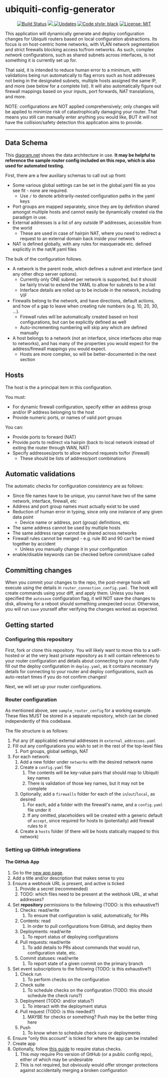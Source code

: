 # ubiquiti-config-generator
<p align="center">
  <a href="https://travis-ci.com/ammesonb/ubiquiti-config-generator"><img alt="Build Status" src="https://travis-ci.com/ammesonb/ubiquiti-config-generator.svg?branch=main"></a>
  <a href="https://codecov.io/gh/ammesonb/ubiquiti-config-generator">
    <img src="https://codecov.io/gh/ammesonb/ubiquiti-config-generator/branch/main/graph/badge.svg" />
  </a>
  <a href="https://pyup.io/repos/github/ammesonb/ubiquiti-config-generator/"><img src="https://pyup.io/repos/github/ammesonb/ubiquiti-config-generator/shield.svg" alt="Updates" /></a>
  <a href="https://github.com/psf/black"><img alt="Code style: black" src="https://img.shields.io/badge/code%20style-black-000000.svg"></a>
  <a href="https://github.com/ammesonb/ubiquiti-config-generator/blob/trunk/LICENSE"><img alt="License: MIT" src="https://img.shields.io/badge/License-MIT-purple.svg"></a>
</p>

This application will dynamically generate and deploy configuration changes for Ubiquiti routers based on local configuration abstractions.
Its focus is on host-centric home networks, with VLAN network segmentation and strict firewalls blocking access to/from networks.
As such, complex _network_ configurations, such as shared subnets across interfaces, is not something it is currently set up for.

That said, it is intended to reduce human error to a minimum, with validations being run automatically to flag errors such as host addresses not being in the designated subnets, multiple hosts assigned the same IP, and more (see below for a complete list).
It will also automatically figure out firewall mappings based on your inputs, port forwards, NAT translations, and more.

NOTE: configurations are NOT applied comprehensively; only changes will be applied to minimize risk of catastrophically damaging your router.
That means you still can manually enter anything you would like, BUT it will not have the collision/safety detection this application aims to provide.

----

## Data Schema
This [diagram.net](https://app.diagrams.net/?src=about#G1Lw4wh8zmSl0JGgrkhEczMQtAOhgKbUKq) shows the data architecture in use.
**It may be helpful to reference the sample router config included on this repo, which is also used for automated testing.**

First, there are a few auxiliary schemas to call out up front:
- Some various global settings can be set in the global.yaml file as you see fit - none are required.
    - Use `/` to denote arbitrarily-nested configuration paths in the yaml keys
- Port groups are mapped separately, since they are by definition shared amongst multiple hosts and cannot easily be dynamically created via the paradigm in use.
- External addresses is a list of any outside IP addresses, accessible from the world
    - These are used in case of hairpin NAT, where you need to redirect a request to an external domain back inside your network
- NAT is defined globally, with any rules for masquerade etc. defined explicitly in the nat/#.yaml files

The bulk of the configuration follows.
- A network is the parent node, which defines a subnet and interface (and any other dhcp server options).
    - Currently only ONE subnet per network is supported, but it should be fairly trivial to extend the YAML to allow for subnets to be a list
    - Interface details are rolled up to be include in the network, including VIF
- Firewalls belong to the network, and have directions, default actions, and how of a gap to leave when creating rule numbers (e.g. 10, 20, 30, ...).
    - Firewall rules will be automatically created based on host configurations, but can be explicitly defined as well
    - Auto-incrementing numbering will skip any which are defined manually
- A host belongs to a network (not an interface, since interfaces _also_ map to networks), and has many of the properties you would expect for the address/firewall mappings you would expect.
    - Hosts are more complex, so will be better-documented in the next section

## Hosts
The host is the a principal item in this configuration.

You must:
- For dynamic firewall configuration, specify either an address group and/or IP address belonging to the host
- Provide numeric ports, or names of valid port groups

You can:
- Provide ports to forward (NAT)
- Provide ports to redirect via hairpin (back to local network instead of exiting the router through WAN, NAT)
- Specify addresses/ports to allow inbound requests to/for (firewall)
    - These should be lists of address/port combinations

## Automatic validations
The automatic checks for configuration consistency are as follows:
- Since file names have to be unique, you cannot have two of the same network, interface, firewall, etc
- Address and port group names must actually exist to be used
- Reduction of human error in typing, since only one instance of any given data point
    - Device name or address, port (group) definitions, etc
- The same address cannot be used by multiple hosts
- The same address range cannot be shared across networks
- Firewall rules cannot be merged - e.g. rule 80 and 90 can't be mixed together by accident
    - Unless you manually change it in your configuration
- enable/disable keywords can be checked before commit/save called

## Committing changes
When you commit your changes to the repo, the post-merge hook will execute using the details in `router_connection_config.yaml`.
The hook will create commands using your diff, and apply them.
Unless you have specified the `autosave` configuration flag, it will NOT save the changes to disk, allowing for a reboot should something unexpected occur.
Otherwise, you will run `save` yourself after verifying the changes worked as expected.

## Getting started
### Configuring this repository
First, fork or clone this repository.
You will likely want to move this to a self-hosted or at the very least private repository as it will contain references to your router configuration and details about connecting to your router.
Fully fill out the deploy configuration in `deploy.yaml`, as it contains necessary details for connecting to your router and deploy configurations, such as auto-restart times if you do not confirm changes!

Next, we will set up your router configurations.

### Router configuration
As mentioned above, see `sample_router_config` for a working example.
These files MUST be stored in a separate repository, which can be cloned independently of this codebase.

The file structure is as follows:
1. Put any (if applicable) external addresses in `external_addresses.yaml`
2. Fill out any configurations you wish to set in the rest of the top-level files
    1. Port groups, global settings, NAT
3. For each network:
    1. Add a new folder under `networks` with the desired network name
    2. Create a `config.yaml` file
        1. The contents will be key-value pairs that should map to Ubiquiti key names
        2. There is validation of those key names, but it may not be complete
    3. Optionally, add a `firewalls` folder for each of the `in`/`out`/`local`, as desired
        1. For each, add a folder with the firewall's name, and a `config.yaml` file under it
        2. If any omitted, placeholders will be created with a generic default of `accept`, since required for hosts to (potentially) add firewall rules to it
    4. Create a `hosts` folder (if there will be hosts statically mapped to this network)

### Setting up GitHub integrations
#### The GitHub App
1. Go to the [new app page](https://github.com/settings/apps/new).
2. Add a title and/or description that makes sense to you
3. Ensure a webhook URL is present, and active is ticked
    1. Provide a secret (recommended)
    2. TODO: which files need to be present at the webhook URL, at what addresses?
4. Set **repository** permissions to the following (TODO: is this exhaustive?)
    1. Checks: read/write
        1. To ensure that configuration is valid, automatically, for PRs
    2. Contents: read
        1. In order to pull configurations from GitHub, and deploy them
    3. Deployments: read/write
        1. To report status of deploying configurations
    4. Pull requests: read/write
        1. To add details to PRs about commands that would run, configuration state, etc.
    5. Commit statuses: read/write
        1. To report state of a given commit on the primary branch
5. Set event subscriptions to the following (TODO: is this exhaustive?)
    1. Check run
        1. To perform checks on the configuration
    2. Check suite
        1. To schedule checks on the configuration (TODO: this should schedule the check runs?)
    3. Deployment (TODO: and/or status?)
        1. To interact with the deployment status
    4. Pull request (TODO: is this needed?)
        1. MAYBE for checks or something? Push may be the better thing here
    5. Push
        1. To know when to schedule check runs or deployments
6. Ensure "only this account" is ticked for where the app can be installed
7. Create app
8. Optionally, follow [this guide](https://docs.github.com/en/free-pro-team@latest/github/administering-a-repository/enabling-required-status-checks) to require status checks.
    1. This _may_ require Pro version of GitHub (or a public config repo), either of which may be undesirable
    2. This is not required, but obviously would offer stronger protections against accidentally merging a broken configuration
